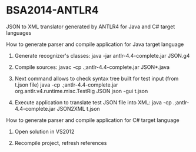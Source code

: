 BSA2014-ANTLR4
==============

JSON to XML translator generated by ANTLR4 for Java and C# target languages

How to generate parser and compile application for Java target language
1) Generate recognizer's classes:
java -jar antlr-4.4-complete.jar JSON.g4 

2) Compile sources:
javac -cp .;antlr-4.4-complete.jar JSON*.java

3) Next command allows to check syntax tree built for test input (from t.json file)
java -cp .;antlr-4.4-complete.jar org.antlr.v4.runtime.misc.TestRig JSON json -gui t.json 

4) Execute application to translate test JSON file into XML:
java -cp .;antlr-4.4-complete.jar JSON2XML t.json 


How to generate parser and compile application for C# target language
1) Open solution in VS2012

2) Recompile project, refresh references
